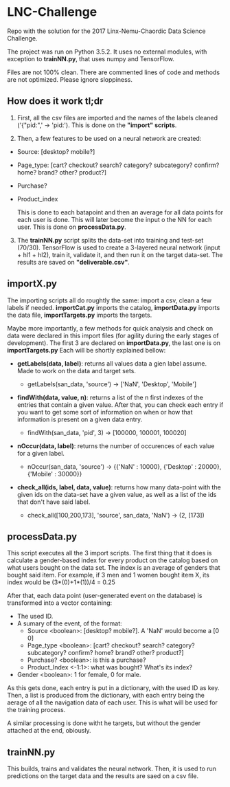 # LNC-Challenge
Repo with the solution for the 2017 Linx-Nemu-Chaordic Data Science Challenge.

The project was run on Python 3.5.2. It uses no external modules, with exception to **trainNN.py**, that uses numpy and TensorFlow.

Files are not 100% clean. There are commented lines of code and methods are not optimized. Please ignore sloppiness.

## How does it work tl;dr
1. First, all the csv files are imported and the names of the labels cleaned ('{"pid:",' -> 'pid:'). This is done on the **"import" scripts**.

2. Then, a few features to be used on a neural network are created:

- Source: [desktop? mobile?]
- Page_type: [cart? checkout? search? category? subcategory? confirm? home? brand? other? product?]
- Purchase?
- Product_index

  This is done to each batapoint and then an average for all data points for each user is done. This will later become the input o the NN for each user. This is done on **processData.py**.

3. The **trainNN.py** script splits the data-set into training and test-set (70/30). TensorFlow is used to create a 3-layered neural network (input + hl1 + hl2), train it, validate it, and then run it on the target data-set. The results are saved on **"deliverable.csv"**.

## importX.py
The importing scripts all do roughtly the same: import a csv, clean a few labels if needed. **importCat.py** imports the catalog, **importData.py** imports the data file, **importTargets.py** imports the targets.

Maybe more importantly, a few methods for quick analysis and check on data were declared in this import files (for agility during the early stages of development). The first 3 are declared on **importData.py**, the last one is on **importTargets.py** Each will be shortly explained bellow:

- **getLabels(data, label)**: returns all values data a gien label assume. Made to work on the data and target sets.
  - getLabels(san_data, 'source') -> ['NaN', 'Desktop', 'Mobile']

- **findWith(data, value, n)**: returns a list of the n first indexes of the entries that contain a given value. After that, you can check each entry if you want to get some sort of information on when or how that information is present on a given data entry.
  - findWith(san_data, 'pid', 3) -> [100000, 100001, 100020]
  
- **nOccur(data, label)**: returns the number of occurences of each value for a given label.
  - nOccur(san_data, 'source') -> {{'NaN' : 10000}, {'Desktop' : 20000}, {'Mobile' : 30000}}
  
- **check_all(ids, label, data, value)**: returns how many data-point with the given ids on the data-set have a given value, as well as a list of the ids that don't have said label.
  - check_all([100,200,173], 'source', san_data, 'NaN') -> (2, [173])
  
## processData.py
This script executes all the 3 import scripts. The first thing that it does is calculate a gender-based index for every product on the catalog based on what users bought on the data set. The index is an average of genders that bought said item. For example, if 3 men and 1 women bought item X, its index would be (3\*(0)+1\*(1))/4 = 0.25

After that, each data point (user-generated event on the database) is transformed into a vector containing:
- The used ID.
- A sumary of the event, of the format:
  - Source \<boolean\>: [desktop? mobile?]. A 'NaN' would become a [0 0]
  - Page_type \<boolean\>: [cart? checkout? search? category? subcategory? confirm? home? brand? other? product?]
  - Purchase? \<boolean\>: is this a purchase?
  - Product_Index \<-1:1\>: what was bought? What's its index?
- Gender \<boolean\>: 1 for female, 0 for male.

As this gets done, each entry is put in a dictionary, with the used ID as key. Then, a list is produced from the dictionary, with each entry being the aerage of all the navigation data of each user. This is what will be used for the training process.

A similar processing is done witht he targets, but without the gender attached at the end, obiously.

## trainNN.py
This builds, trains and validates the neural network. Then, it is used to run predictions on the target data and the results are saed on a csv file.
  



  
  
  
